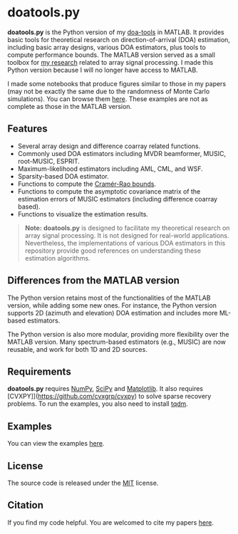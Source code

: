 # doatools.py

**doatools.py** is the Python version of my [doa-tools](https://github.com/morriswmz/doa-tools) in MATLAB. It provides basic tools for theoretical research on direction-of-arrival (DOA) estimation, including basic array designs, various DOA estimators, plus tools to compute performance bounds. The MATLAB version served as a small toolbox for [my research](http://research.wmz.ninja/research.html) related to array signal processing. I made this Python version because I will no longer have access to MATLAB.

I made some notebooks that produce figures similar to those in my papers (may not be exactly the same due to the randomness of Monte Carlo simulations). You can browse them [here](examples/paper). These examples are not as complete as those in the MATLAB version.

## Features

* Several array design and difference coarray related functions.
* Commonly used DOA estimators including MVDR beamformer, MUSIC, root-MUSIC, ESPRIT.
* Maximum-likelihood estimators including AML, CML, and WSF.
* Sparsity-based DOA estimator.
* Functions to compute the [Cramér-Rao bounds](https://en.wikipedia.org/wiki/Cram%C3%A9r%E2%80%93Rao_bound).
* Functions to compute the asymptotic covariance matrix of the estimation errors of MUSIC estimators (including difference coarray based).
* Functions to visualize the estimation results.

>**Note:** **doatools.py** is designed to facilitate my theoretical research on array signal processing. It is not designed for real-world applications. Nevertheless, the implementations of various DOA estimators in this repository provide good references on understanding these estimation algorithms.

## Differences from the MATLAB version

The Python version retains most of the functionalities of the MATLAB version, while adding some new ones. For instance, the Python version supports 2D (azimuth and elevation) DOA estimation and includes more ML-based estimators.

The Python version is also more modular, providing more flexibility over the MATLAB version. Many spectrum-based estimators (e.g., MUSIC) are now reusable, and work for both 1D and 2D sources.

## Requirements

**doatools.py** requires [NumPy](https://github.com/numpy/numpy), [SciPy](https://github.com/scipy/scipy) and [Matplotlib](https://github.com/matplotlib/matplotlib). It also requires [CVXPY]](https://github.com/cvxgrp/cvxpy) to solve sparse recovery problems. To run the examples, you also need to install [tqdm](https://github.com/tqdm/tqdm).

## Examples

You can view the examples [here](examples/).

## License

The source code is released under the [MIT](LICENSE.md) license.

## Citation

If you find my code helpful. You are welcomed to cite my papers [here](http://research.wmz.ninja/research.html).
